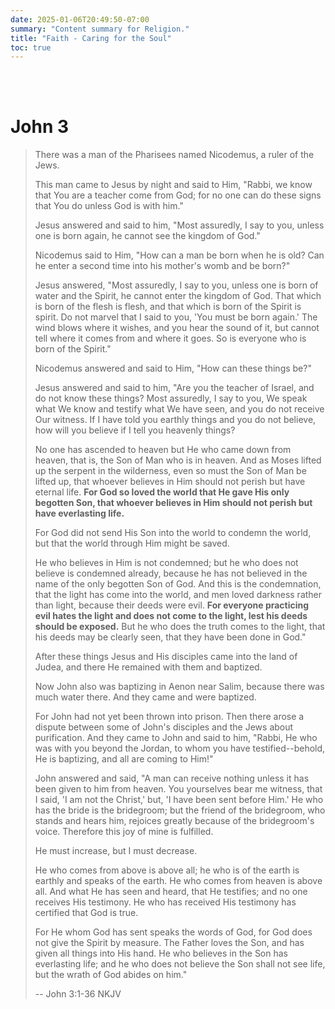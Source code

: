 ```yaml
---
date: 2025-01-06T20:49:50-07:00
summary: "Content summary for Religion."
title: "Faith - Caring for the Soul"
toc: true
---
```


<br />

<br />

# John 3

> There was a man of the Pharisees named Nicodemus, a ruler of the
> Jews.
>
> This man came to Jesus by night and said to Him, "Rabbi, we know
> that You are a teacher come from God; for no one can do these signs
> that You do unless God is with him."
>
> Jesus answered and said to him, <span class="jesus">"Most assuredly, I say to you,
> unless one is born again, he cannot see the kingdom of God."</span>
>
> Nicodemus said to Him, "How can a man be born when he is old? Can he
> enter a second time into his mother's womb and be born?"
>
> Jesus answered, <span class="jesus">"Most assuredly, I say to you, unless one is born of
> water and the Spirit, he cannot enter the kingdom of God. That which
> is born of the flesh is flesh, and that which is born of the Spirit
> is spirit. Do not marvel that I said to you, 'You must be born
> again.' The wind blows where it wishes, and you hear the sound of
> it, but cannot tell where it comes from and where it goes. So is
> everyone who is born of the Spirit."</span>
>
> Nicodemus answered and said to Him, "How can these things be?"
>
> Jesus answered and said to him, <span class="jesus">"Are you the teacher of Israel, and
> do not know these things? Most assuredly, I say to you, We speak
> what We know and testify what We have seen, and you do not receive
> Our witness. If I have told you earthly things and you do not
> believe, how will you believe if I tell you heavenly things?</span>
>
> <span class="jesus">No one has ascended to heaven but He who came down from heaven, that
> is, the Son of Man who is in heaven. And as Moses lifted up the
> serpent in the wilderness, even so must the Son of Man be lifted up,
> that whoever believes in Him should not perish but have eternal
> life. **For God so loved the world that He gave His only begotten
> Son, that whoever believes in Him should not perish but have
> everlasting life.**</span>
>
> <span class="jesus">For God did not send His Son into the world to condemn the world,
> but that the world through Him might be saved.</span>
>
> <span class="jesus">He who believes in Him is not condemned; but he who does not believe
> is condemned already, because he has not believed in the name of the
> only begotten Son of God. And this is the condemnation, that the
> light has come into the world, and men loved darkness rather than
> light, because their deeds were evil. **For everyone practicing evil
> hates the light and does not come to the light, lest his deeds
> should be exposed.** But he who does the truth comes to the light,
> that his deeds may be clearly seen, that they have been done in
> God."</span>
>
> After these things Jesus and His disciples came into the land of
> Judea, and there He remained with them and baptized.
>
> Now John also was baptizing in Aenon near Salim, because there was
> much water there. And they came and were baptized.
>
> For John had not yet been thrown into prison. Then there arose a
> dispute between some of John's disciples and the Jews about
> purification. And they came to John and said to him, "Rabbi, He who
> was with you beyond the Jordan, to whom you have testified--behold,
> He is baptizing, and all are coming to Him!"
>
> John answered and said, "A man can receive nothing unless it has
> been given to him from heaven. You yourselves bear me witness, that
> I said, 'I am not the Christ,' but, 'I have been sent before Him.'
> He who has the bride is the bridegroom; but the friend of the
> bridegroom, who stands and hears him, rejoices greatly because of
> the bridegroom's voice. Therefore this joy of mine is fulfilled.
>
> He must increase, but I must decrease.
>
> He who comes from above is above all; he who is of the earth is
> earthly and speaks of the earth. He who comes from heaven is above
> all. And what He has seen and heard, that He testifies; and no one
> receives His testimony. He who has received His testimony has
> certified that God is true.
>
> For He whom God has sent speaks the words of God, for God does not
> give the Spirit by measure. The Father loves the Son, and has given
> all things into His hand. He who believes in the Son has everlasting
> life; and he who does not believe the Son shall not see life, but
> the wrath of God abides on him."
>
> -- John 3:1-36 NKJV


<br />

<br />
